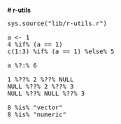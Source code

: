 <b># r-utils</b>

<pre>
sys.source("lib/r-utils.r")

a <- 1
4 %if% (a == 1)
c(1:3) %if% (a == 1) %else% 5

a %?:% 6

1 %??% 2 %??% NULL
NULL %??% 2 %??% 3
NULL %??% NULL %??% 3

8 %is% "vector"
8 %is% "numeric"
</pre>
